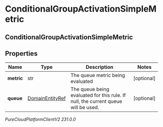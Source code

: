 # ConditionalGroupActivationSimpleMetric

## ConditionalGroupActivationSimpleMetric

## Properties

|Name | Type | Description | Notes|
|------------ | ------------- | ------------- | -------------|
| **metric** | str | The queue metric being evaluated | [optional] |
| **queue** | [DomainEntityRef](DomainEntityRef) | The queue being evaluated for this rule.  If null, the current queue will be used. | [optional] |



_PureCloudPlatformClientV2 231.0.0_
